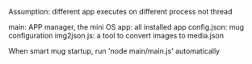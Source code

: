 Assumption: different app executes on different process not thread

main: APP manager, the mini OS
app: all installed app
config.json: mug configuration
img2json.js: a tool to convert images to media.json

When smart mug startup, run 'node main/main.js' automatically
